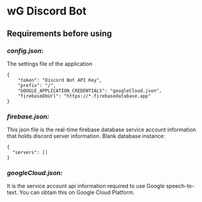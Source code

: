 # wG Discord Bot

## Requirements before using
### ***config.json:***
The settings file of the application

    {
        "token": "Discord Bot API Key",
        "prefix": "/",
        "GOOGLE_APPLICATION_CREDENTIALS": "googleCloud.json",
        "firebaseDbUrl": "https://*.firebasedatabase.app"
    }
### ***firebase.json:***
This json file is the real-time firebase database service account information that holds discord server information. Blank database instance:

    {
      "servers": []
    }
### ***googleCloud.json:***
It is the service account api information required to use Google speech-to-text. You can obtain this on Google Cloud Platform.